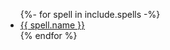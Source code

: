 <ul>
{%- for spell in include.spells -%}
<li>
  <a href="{{ include.page }}#{{ spell.name }}">
    {{ spell.name }}
  </a>
</li>
{% endfor %}
</ul>